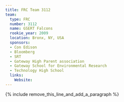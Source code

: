```yaml
---
title: FRC Team 3112
team:
  type: FRC
  number: 3112
  name: GSERT Falcons
  rookie_year: 2009
  location: Bronx, NY, USA
  sponsors:
  - Con Edison
  - Bloomberg
  - SRT
  - Gateway High Parent association
  - Gateway School for Environmental Research
  - Technology High School
  links:
    Website:
---
```


{% include remove_this_line_and_add_a_paragraph %}